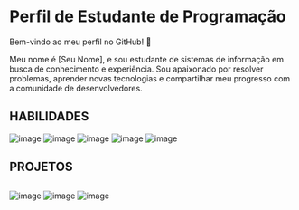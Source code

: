 # Perfil de Estudante de Programação

Bem-vindo ao meu perfil no GitHub! 👋

Meu nome é [Seu Nome], e sou estudante de sistemas de informação em busca de conhecimento e experiência. Sou apaixonado por resolver problemas, aprender novas tecnologias e compartilhar meu progresso com a comunidade de desenvolvedores.

## HABILIDADES

![image](https://github.com/tiagosousagomes/tiagosousagomes/assets/130390979/5596ad3b-15d4-4bbd-9972-c2d6c464cee9) ![image](https://github.com/tiagosousagomes/tiagosousagomes/assets/130390979/9412ba57-536d-499b-8a47-b21fafe751fc) ![image](https://github.com/tiagosousagomes/tiagosousagomes/assets/130390979/5300fc1f-4af8-43d7-bf5f-acab9c459418) ![image](https://github.com/tiagosousagomes/tiagosousagomes/assets/130390979/f7a298e7-ae77-4126-9606-402c7fccd02c) ![image](https://github.com/tiagosousagomes/tiagosousagomes/assets/130390979/75c08f32-0279-4004-a2a9-e029d6f7ed54)

## PROJETOS

##

![image](https://github.com/tiagosousagomes/tiagosousagomes/assets/130390979/2f55703e-89ff-405b-986b-fd265373692c) ![image](https://github.com/tiagosousagomes/tiagosousagomes/assets/130390979/3da15a85-a481-4a49-b6de-efa6b8ea2092) ![image](https://github.com/tiagosousagomes/tiagosousagomes/assets/130390979/e3048d7c-f71b-434b-b3c4-6aa09273bbb9)





